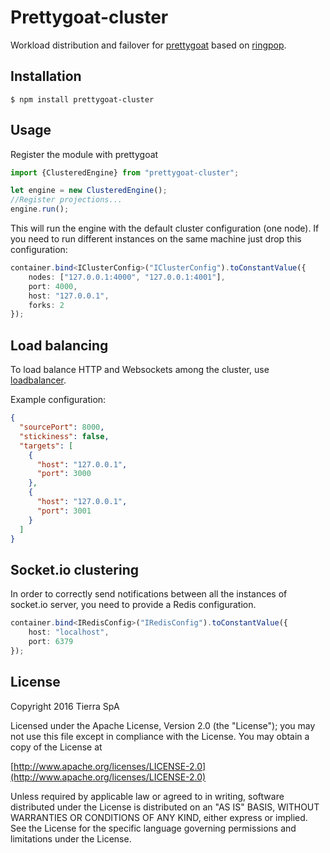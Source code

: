 # Prettygoat-cluster

Workload distribution and failover for [prettygoat](https://github.com/tierratelematics/prettygoat) based on [ringpop](https://github.com/uber/ringpop-node).

## Installation

`
$ npm install prettygoat-cluster
`

## Usage

Register the module with prettygoat

```typescript
import {ClusteredEngine} from "prettygoat-cluster";

let engine = new ClusteredEngine();
//Register projections...
engine.run();
```

This will run the engine with the default cluster configuration (one node).
If you need to run different instances on the same machine just drop this configuration:

```typescript
container.bind<IClusterConfig>("IClusterConfig").toConstantValue({
    nodes: ["127.0.0.1:4000", "127.0.0.1:4001"],
    port: 4000,
    host: "127.0.0.1",
    forks: 2
});
```

## Load balancing

To load balance HTTP and Websockets among the cluster, use [loadbalancer](https://www.npmjs.com/package/loadbalancer).

Example configuration:

```json
{
  "sourcePort": 8000,
  "stickiness": false,
  "targets": [
    {
      "host": "127.0.0.1",
      "port": 3000
    },
    {
      "host": "127.0.0.1",
      "port": 3001
    }
  ]
}
```

## Socket.io clustering

In order to correctly send notifications between all the instances of socket.io server, you need to provide a Redis configuration.

```typescript
container.bind<IRedisConfig>("IRedisConfig").toConstantValue({
    host: "localhost",
    port: 6379
});
```

## License

Copyright 2016 Tierra SpA

Licensed under the Apache License, Version 2.0 (the "License");
you may not use this file except in compliance with the License.
You may obtain a copy of the License at

[http://www.apache.org/licenses/LICENSE-2.0](http://www.apache.org/licenses/LICENSE-2.0)

Unless required by applicable law or agreed to in writing, software
distributed under the License is distributed on an "AS IS" BASIS,
WITHOUT WARRANTIES OR CONDITIONS OF ANY KIND, either express or implied.
See the License for the specific language governing permissions and
limitations under the License.
